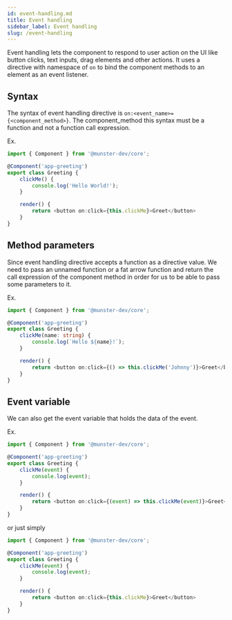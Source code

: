 ```yaml
---
id: event-handling.md
title: Event handling
sidebar_label: Event handling
slug: /event-handling
---
```


Event handling lets the component to respond to user action on the UI like button clicks, text inputs, drag elements and other actions.
It uses a directive with namespace of `on` to bind the component methods to an element as an event listener.

## Syntax

The syntax of event handling directive is `on:<event_name>={<component_method>}`.
The component_method this syntax must be a function and not a function call expression.

Ex.

```typescript
import { Component } from '@munster-dev/core';

@Component('app-greeting')
export class Greeting {
    clickMe() {
        console.log('Hello World!');
    }

    render() {
        return <button on:click={this.clickMe}>Greet</button>
    }
}
```

## Method parameters

Since event handling directive accepts a function as a directive value.
We need to pass an unnamed function or a fat arrow function and return the call expression of the component method in order for us to be able to pass some parameters to it.

Ex.

```typescript
import { Component } from '@munster-dev/core';

@Component('app-greeting')
export class Greeting {
    clickMe(name: string) {
        console.log(`Hello ${name}!`);
    }

    render() {
        return <button on:click={() => this.clickMe('Johnny')}>Greet</button>
    }
}
```

## Event variable

We can also get the event variable that holds the data of the event.

Ex.

```typescript
import { Component } from '@munster-dev/core';

@Component('app-greeting')
export class Greeting {
    clickMe(event) {
        console.log(event);
    }

    render() {
        return <button on:click={(event) => this.clickMe(event)}>Greet</button>
    }
}
```

or just simply

```typescript
import { Component } from '@munster-dev/core';

@Component('app-greeting')
export class Greeting {
    clickMe(event) {
        console.log(event);
    }

    render() {
        return <button on:click={this.clickMe}>Greet</button>
    }
}
```